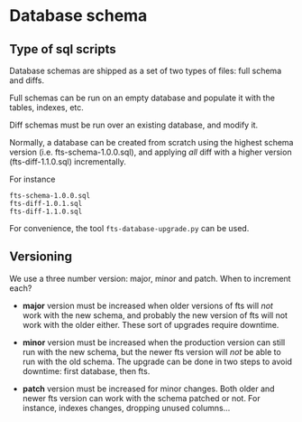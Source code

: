Database schema
===============

## Type of sql scripts
Database schemas are shipped as a set of two types of files: full
schema and diffs.

Full schemas can be run on an empty database and populate it with the
tables, indexes, etc.

Diff schemas must be run over an existing database, and modify it.

Normally, a database can be created from scratch using the
highest schema version (i.e. fts-schema-1.0.0.sql), and applying *all*
diff with a higher version (fts-diff-1.1.0.sql) incrementally.

For instance

```
fts-schema-1.0.0.sql
fts-diff-1.0.1.sql
fts-diff-1.1.0.sql
```

For convenience, the tool `fts-database-upgrade.py` can be used.

## Versioning
We use a three number version: major, minor and patch.
When to increment each?

  * **major** version must be increased when older versions of fts will *not*
  work with the new schema, and probably the new version of fts will
  not work with the older either. These sort of upgrades require downtime.
  
  * **minor** version must be increased when the production version can still run with the new schema,
  but the newer fts version will *not* be able to run with the old schema.
  The upgrade can be done in two steps to avoid downtime: first database, then fts.
  
  * **patch** version must be increased for minor changes. Both older and
  newer fts version can work with the schema patched or not. For instance,
  indexes changes, dropping unused columns...
